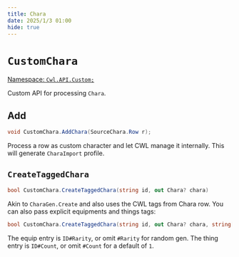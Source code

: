 ```yaml
---
title: Chara
date: 2025/1/3 01:00
hide: true
---
```


# `CustomChara`

[Namespace: `Cwl.API.Custom;`](https://github.com/gottyduke/Elin.Plugins/blob/master/CustomWhateverLoader/API/Custom/CustomChara.cs)

Custom API for processing `Chara`.

## Add

```cs
void CustomChara.AddChara(SourceChara.Row r);
```

Process a row as custom character and let CWL manage it internally. This will generate `CharaImport` profile.  

## `CreateTaggedChara`

```cs
bool CustomChara.CreateTaggedChara(string id, out Chara? chara)
```

Akin to `CharaGen.Create` and also uses the CWL tags from Chara row. You can also pass explicit equipments and things tags:

```cs
bool CustomChara.CreateTaggedChara(string id, out Chara? chara, string[]? equips, string[]? things)
```

The equip entry is `ID#Rarity`, or omit `#Rarity` for random gen. The thing entry is `ID#Count`, or omit `#Count` for a default of `1`.
